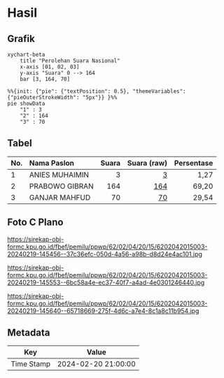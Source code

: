 # Hasil

## Grafik

```mermaid
xychart-beta
    title "Perolehan Suara Nasional"
    x-axis [01, 02, 03]
    y-axis "Suara" 0 --> 164
    bar [3, 164, 70]
```

```mermaid
%%{init: {"pie": {"textPosition": 0.5}, "themeVariables": {"pieOuterStrokeWidth": "5px"}} }%%
pie showData
    "1" : 3
    "2" : 164
    "3" : 70
```

## Tabel

| No. | Nama Paslon    | Suara | Suara (raw) | Persentase |
|:--- |:-------------- | -----:| -----------:| ----------:|
| 1   | ANIES MUHAIMIN | 3     | [3][p-1]    | 1,27       |
| 2   | PRABOWO GIBRAN | 164   | [164][p-2]  | 69,20      |
| 3   | GANJAR MAHFUD  | 70    | [70][p-3]   | 29,54      |


[p-1]: https://github.com/gigit-pemilu/pemilu-2024/blob/main/pilpres/hitung-suara/sub/62-kalimantan-tengah/sub/02-kotawaringin-timur/sub/04-parenggean/sub/2015-sari-harapan/sub/003-tps/sub/paslon-1.txt
[p-2]: https://github.com/gigit-pemilu/pemilu-2024/blob/main/pilpres/hitung-suara/sub/62-kalimantan-tengah/sub/02-kotawaringin-timur/sub/04-parenggean/sub/2015-sari-harapan/sub/003-tps/sub/paslon-2.txt
[p-3]: https://github.com/gigit-pemilu/pemilu-2024/blob/main/pilpres/hitung-suara/sub/62-kalimantan-tengah/sub/02-kotawaringin-timur/sub/04-parenggean/sub/2015-sari-harapan/sub/003-tps/sub/paslon-3.txt

## Foto C Plano

https://sirekap-obj-formc.kpu.go.id/fbef/pemilu/ppwp/62/02/04/20/15/6202042015003-20240219-145456--37c36efc-050d-4a56-a98b-d8d24e4ac101.jpg

https://sirekap-obj-formc.kpu.go.id/fbef/pemilu/ppwp/62/02/04/20/15/6202042015003-20240219-145553--6bc58a4e-ec37-40f7-a4ad-4e0301246440.jpg

https://sirekap-obj-formc.kpu.go.id/fbef/pemilu/ppwp/62/02/04/20/15/6202042015003-20240219-145640--65718669-275f-4d6c-a7e4-8c1a8c11b954.jpg


## Metadata

| Key        | Value               |
| ---------- | ------------------- |
| Time Stamp | 2024-02-20 21:00:00 |



